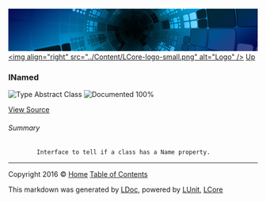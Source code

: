 ![](../Content/LCore-banner-small.png "")
[&lt;img align=&quot;right&quot; src=&quot;../Content/LCore-logo-small.png&quot; alt=&quot;Logo&quot; /&gt;](../../README.md)
[Up](../L.md)

### INamed

![Type Abstract Class](http://b.repl.ca/v1/Type-Abstract%20Class-blue.png "") ![Documented 100%](http://b.repl.ca/v1/Documented-100%25-brightgreen.png "")



[View Source](../Naming/INamed.cs#L)

###### Summary

            Interface to tell if a class has a Name property.
            



---

Copyright 2016 &copy; [Home](../../README.md) [Table of Contents](../../TableOfContents.md)

This markdown was generated by [LDoc](https://github.com/CodeSingularity/LDoc), powered by [LUnit](https://github.com/CodeSingularity/LUnit), [LCore](https://github.com/CodeSingularity/LCore)
